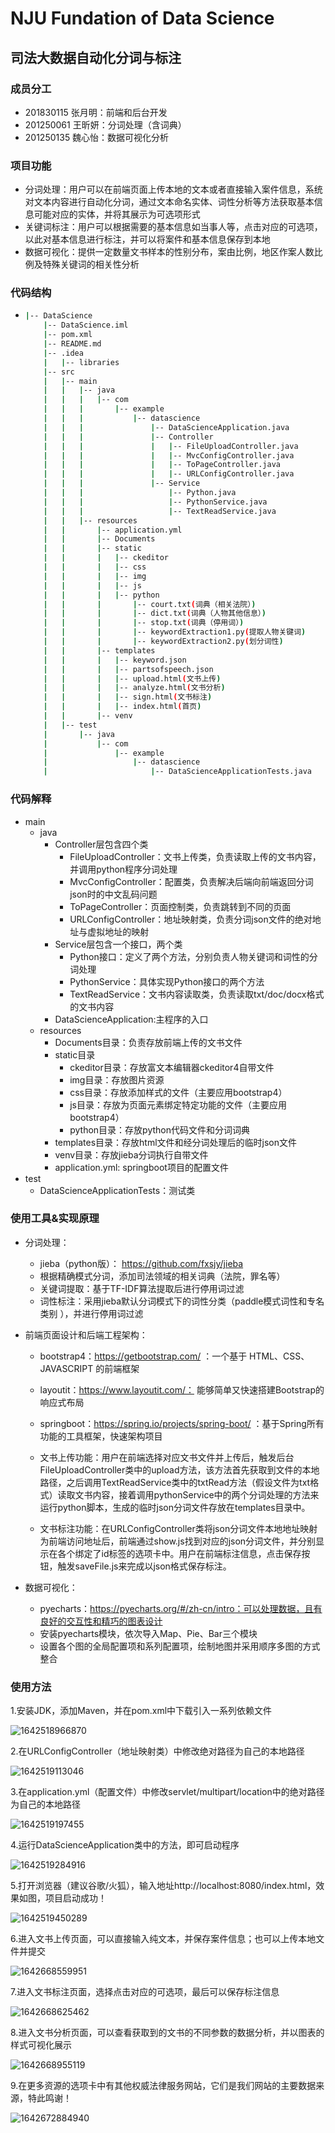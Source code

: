 # NJU Fundation of Data Science 

## 司法大数据自动化分词与标注

### 成员分工

- 201830115 张月明：前端和后台开发
- 201250061 王昕妍：分词处理（含词典）
- 201250135 魏心怡：数据可视化分析

### 项目功能

- 分词处理：用户可以在前端页面上传本地的文本或者直接输入案件信息，系统对文本内容进行自动化分词，通过文本命名实体、词性分析等方法获取基本信息可能对应的实体，并将其展示为可选项形式   
- 关键词标注：用户可以根据需要的基本信息如当事人等，点击对应的可选项，以此对基本信息进行标注，并可以将案件和基本信息保存到本地  
- 数据可视化：提供一定数量文书样本的性别分布，案由比例，地区作案人数比例及特殊关键词的相关性分析

### 代码结构

- ```bash
  |-- DataScience
      |-- DataScience.iml
      |-- pom.xml
      |-- README.md
      |-- .idea
      |   |-- libraries
      |-- src
      |   |-- main
      |   |   |-- java
      |   |   |   |-- com
      |   |   |       |-- example
      |   |   |           |-- datascience
      |   |   |               |-- DataScienceApplication.java
      |   |   |               |-- Controller
      |   |   |               |   |-- FileUploadController.java
      |   |   |               |   |-- MvcConfigController.java
      |   |   |               |   |-- ToPageController.java
      |   |   |               |   |-- URLConfigController.java
      |   |   |               |-- Service
      |   |   |                   |-- Python.java
      |   |   |                   |-- PythonService.java
      |   |   |                   |-- TextReadService.java
      |   |   |-- resources
      |   |       |-- application.yml
      |   |       |-- Documents
      |   |       |-- static
      |   |       |   |-- ckeditor
      |   |       |   |-- css
      |   |       |   |-- img
      |   |       |   |-- js
      |   |       |   |-- python
      |   |       |       |-- court.txt(词典（相关法院）)
      |   |       |       |-- dict.txt(词典（人物其他信息）)
      |   |       |       |-- stop.txt(词典（停用词）)
      |   |       |       |-- keywordExtraction1.py(提取人物关键词)
      |   |       |       |-- keywordExtraction2.py(划分词性)
      |   |       |-- templates
      |   |       |   |-- keyword.json
      |   |       |   |-- partsofspeech.json
      |   |       |   |-- upload.html(文书上传)
      |   |       |   |-- analyze.html(文书分析)
      |   |       |   |-- sign.html(文书标注)
      |   |       |   |-- index.html(首页)
      |   |       |-- venv
      |   |-- test
      |       |-- java
      |           |-- com
      |               |-- example
      |                   |-- datascience
      |                       |-- DataScienceApplicationTests.java
  ```

### 代码解释

- main
  - java
    - Controller层包含四个类
      - FileUploadController：文书上传类，负责读取上传的文书内容，并调用python程序分词处理
      - MvcConfigController：配置类，负责解决后端向前端返回分词json时的中文乱码问题
      - ToPageController：页面控制类，负责跳转到不同的页面
      - URLConfigController：地址映射类，负责分词json文件的绝对地址与虚拟地址的映射
    - Service层包含一个接口，两个类
      - Python接口：定义了两个方法，分别负责人物关键词和词性的分词处理
      - PythonService：具体实现Python接口的两个方法
      - TextReadService：文书内容读取类，负责读取txt/doc/docx格式的文书内容
    - DataScienceApplication:主程序的入口
  - resources
    - Documents目录：负责存放前端上传的文书文件
    - static目录
      - ckeditor目录：存放富文本编辑器ckeditor4自带文件
      - img目录：存放图片资源
      - css目录：存放添加样式的文件（主要应用bootstrap4）
      - js目录：存放为页面元素绑定特定功能的文件（主要应用bootstrap4）
      - python目录：存放python代码文件和分词词典
    - templates目录：存放html文件和经分词处理后的临时json文件
    - venv目录：存放jieba分词执行自带文件
    - application.yml: springboot项目的配置文件
- test
  - DataScienceApplicationTests：测试类

### 使用工具&实现原理

- 分词处理：
  
  - jieba（python版）： https://github.com/fxsjy/jieba 
  - 根据精确模式分词，添加司法领域的相关词典（法院，罪名等）
  - 关键词提取：基于TF-IDF算法提取后进行停用词过滤
  - 词性标注：采用jieba默认分词模式下的词性分类（paddle模式词性和专名类别 ），并进行停用词过滤
  
- 前端页面设计和后端工程架构：
  - bootstrap4：https://getbootstrap.com/ ：一个基于 HTML、CSS、JAVASCRIPT 的前端框架 
  - layoutit：https://www.layoutit.com/： 能够简单又快速搭建Bootstrap的响应式布局 
  
  - springboot：https://spring.io/projects/spring-boot/ ：基于Spring所有功能的工具框架，快速架构项目
  - 文书上传功能：用户在前端选择对应文书文件并上传后，触发后台FileUploadController类中的upload方法，该方法首先获取到文件的本地路径，之后调用TextReadService类中的txtRead方法（假设文件为txt格式）读取文书内容，接着调用pythonService中的两个分词处理的方法来运行python脚本，生成的临时json分词文件存放在templates目录中。
  - 文书标注功能：在URLConfigController类将json分词文件本地地址映射为前端访问地址后，前端通过show.js找到对应的json分词文件，并分别显示在各个绑定了id标签的选项卡中。用户在前端标注信息，点击保存按钮，触发saveFile.js来完成以json格式保存标注。
  
- 数据可视化：
  
  - pyecharts：https://pyecharts.org/#/zh-cn/intro：可以处理数据，且有良好的交互性和精巧的图表设计 
  - 安装pyecharts模块，依次导入Map、Pie、Bar三个模块
  - 设置各个图的全局配置项和系列配置项，绘制地图并采用顺序多图的方式整合  

### 使用方法

1.安装JDK，添加Maven，并在pom.xml中下载引入一系列依赖文件



![1642518966870](readme.assets/1642518966870.png)



2.在URLConfigController（地址映射类）中修改绝对路径为自己的本地路径



![1642519113046](readme.assets/1642519113046.png)



3.在application.yml（配置文件）中修改servlet/multipart/location中的绝对路径为自己的本地路径



![1642519197455](readme.assets/1642519197455.png)



4.运行DataScienceApplication类中的方法，即可启动程序



![1642519284916](readme.assets/1642519284916.png)



5.打开浏览器（建议谷歌/火狐），输入地址http://localhost:8080/index.html，效果如图，项目启动成功！



![1642519450289](readme.assets/1642519450289.png)



6.进入文书上传页面，可以直接输入纯文本，并保存案件信息；也可以上传本地文件并提交



![1642668559951](readme.assets/1642668559951.png)



7.进入文书标注页面，选择点击对应的可选项，最后可以保存标注信息



![1642668625462](readme.assets/1642668625462.png)



8.进入文书分析页面，可以查看获取到的文书的不同参数的数据分析，并以图表的样式可视化展示



![1642668955119](readme.assets/1642668955119.png)



9.在更多资源的选项卡中有其他权威法律服务网站，它们是我们网站的主要数据来源，特此鸣谢！



![1642672884940](readme.assets/1642672884940.png)